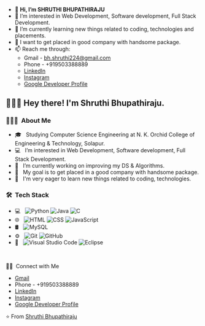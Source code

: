 - 👋 **Hi, I’m SHRUTHI BHUPATHIRAJU**
- 👀 I’m interested in Web Development, Software development, Full Stack Development.
- 🌱 I’m currently learning new things related to coding, technologies and placements.
- 💞️ I want to get placed in good company with handsome package.
- 📫 Reach me through:
     - Gmail - bh.shruthi224@gmail.com 
     - Phone - +919503388889 
     - [LinkedIn](https://www.linkedin.com/in/shruthi-bhupathiraju-4a393818b)
     - [Instagram](https://www.instagram.com/shruthi_bhupathiraju/)
     - [Google Developer Profile](https://developers.google.com/profile/u/113245112377096559240)

<!---
Shruthi123581/Shruthi123581 is a ✨ special ✨ repository because its `README.md` (this file) appears on your GitHub profile.
You can click the Preview link to take a look at your changes.
--->


<h2> 🙋🏻‍♀️ Hey there! I'm Shruthi Bhupathiraju.</h2>

<h3>👩🏻‍💻 &nbsp;About Me </h3>

- 🎓 &nbsp; Studying Computer Science Engineering at N. K. Orchid College of Engineering & Technology, Solapur.
- 💻 &nbsp; I’m interested in Web Development, Software development, Full Stack Development.
- 🔭 &nbsp; I’m currently working on improving my DS & Algorithms. 
- 🎯 &nbsp; My goal is to get placed in a good company with handsome package.
- 🌱 &nbsp; I'm very eager to learn new things related to coding, technologies.

<h3> 🛠 &nbsp;Tech Stack</h3>

- 💻 &nbsp;
  ![Python](https://img.shields.io/badge/-Python-333333?style=flat&logo=python)
  ![Java](https://img.shields.io/badge/-Java-333333?style=flat&logo=Java&logoColor=007396)
  ![C](https://img.shields.io/badge/-C-333333?style=flat&logo=C%2B%2B&logoColor=00599C)
- 🌐 &nbsp;
  ![HTML](https://img.shields.io/badge/-HTML-333333?style=flat&logo=HTML5)
  ![CSS](https://img.shields.io/badge/-CSS-333333?style=flat&logo=CSS3&logoColor=1572B6)
  ![JavaScript](https://img.shields.io/badge/-JavaScript-333333?style=flat&logo=javascript)
- 🛢 &nbsp;
  ![MySQL](https://img.shields.io/badge/-MySQL-333333?style=flat&logo=mysql)
- ⚙️ &nbsp;
  ![Git](https://img.shields.io/badge/-Git-333333?style=flat&logo=git)
  ![GitHub](https://img.shields.io/badge/-GitHub-333333?style=flat&logo=github)
- 🔧 &nbsp;
  ![Visual Studio Code](https://img.shields.io/badge/-Visual%20Studio%20Code-333333?style=flat&logo=visual-studio-code&logoColor=007ACC)
  ![Eclipse](https://img.shields.io/badge/-Eclipse-333333?style=flat&logo=eclipse-ide&logoColor=2C2255)

<br/>


🤝🏻 &nbsp;Connect with Me
- [Gmail](mailto:bh.shruthi224@gmail.com)<br/>
- Phone - +919503388889 <br/>
- [LinkedIn](https://www.linkedin.com/in/shruthi-bhupathiraju-4a393818b)<br/>
- [Instagram](https://www.instagram.com/shruthi_bhupathiraju/)<br/>
- [Google Developer Profile](https://developers.google.com/profile/u/113245112377096559240)<br/>


⭐️ From [Shruthi Bhupathiraju](https://github.com/Shruthi123581)
